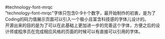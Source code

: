 #technology-font-mrqc  
"technology-font-mrqc"字体只包含0-9十个数字，最开始制作的初衷，是为了Coding的码力值展示页面可以引入一个极小且富含科技感的字体儿设计的。  
开源出来的目的是为了可以在此基础上更加进一步的完善这个字体，方便之后的设计师或程序员在完成相应风格的页面的时候可以有直接可以引用的字体。
